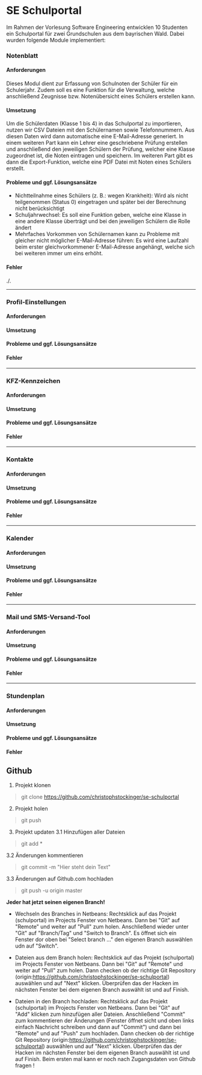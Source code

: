 # SE Schulportal
Im Rahmen der Vorlesung Software Engineering entwicklen 10 Studenten ein Schulportal für zwei Grundschulen aus dem bayrischen Wald.
Dabei wurden folgende Module implementiert:
### Notenblatt
#### Anforderungen
Dieses Modul dient zur Erfassung von Schulnoten der Schüler für ein Schulerjahr. Zudem soll es eine Funktion für die Verwaltung, welche anschließend Zeugnisse bzw. Notenübersicht eines Schülers erstellen kann.

#### Umsetzung
Um die Schülerdaten (Klasse 1 bis 4) in das Schulportal zu importieren, nutzen wir CSV Dateien mit den Schülernamen sowie Telefonnummern. Aus diesen Daten wird dann automatische eine E-Mail-Adresse generiert.
In einem weiteren Part kann ein Lehrer eine geschriebene Prüfung erstellen und anschließend den jeweiligen Schülern der Prüfung, welcher eine Klasse zugeordnet ist, die Noten eintragen und speichern.
Im weiteren Part gibt es dann die Export-Funktion, welche eine PDF Datei mit Noten eines Schülers erstellt.

#### Probleme und ggf. Lösungsansätze
+ Nichtteilnahme eines Schülers (z. B.: wegen Krankheit): Wird als nicht teilgenommen (Status 0) eingetragen und später bei der Berechnung nicht berücksichtigt
+ Schuljahrwechsel: Es soll eine Funktion geben, welche eine Klasse in eine andere Klasse überträgt und bei den jeweiligen Schülern die Rolle ändert
+ Mehrfaches Vorkommen von Schülernamen kann zu Probleme mit gleicher nicht möglicher E-Mail-Adresse führen: Es wird eine Laufzahl beim erster gleichvorkommener E-Mail-Adresse angehängt, welche sich bei weiteren immer um eins erhöht.

#### Fehler
./.

---------------------------------------

### Profil-Einstellungen
#### Anforderungen

#### Umsetzung

#### Probleme und ggf. Lösungsansätze

#### Fehler

---------------------------------------

### KFZ-Kennzeichen
#### Anforderungen

#### Umsetzung

#### Probleme und ggf. Lösungsansätze

#### Fehler

---------------------------------------

### Kontakte
#### Anforderungen

#### Umsetzung

#### Probleme und ggf. Lösungsansätze

#### Fehler

---------------------------------------

### Kalender
#### Anforderungen

#### Umsetzung

#### Probleme und ggf. Lösungsansätze

#### Fehler

---------------------------------------

### Mail und SMS-Versand-Tool
#### Anforderungen

#### Umsetzung

#### Probleme und ggf. Lösungsansätze

#### Fehler

---------------------------------------

### Stundenplan
#### Anforderungen

#### Umsetzung

#### Probleme und ggf. Lösungsansätze

#### Fehler



## Github
1. Projekt klonen
> git clone https://github.com/christophstockinger/se-schulportal

2. Projekt holen
> git push

3. Projekt updaten
3.1 Hinzufügen aller Dateien
> git add *

3.2 Änderungen kommentieren
> git commit -m "Hier steht dein Text"

3.3 Änderungen auf Github.com hochladen
> git push -u origin master


__Jeder hat jetzt seinen eigenen Branch!__
+ Wechseln des Branches in Netbeans:
Rechtsklick auf das Projekt (schulportal) im Projects Fenster von Netbeans.
Dann bei "Git" auf "Remote" und weiter auf "Pull" zum holen.
Anschließend wieder unter "Git" auf "Branch/Tag" und "Switch to Branch".
Es öffnet sich ein Fenster dor oben bei "Select branch ..." den eigenen Branch auswählen udn auf "Switch".

+ Dateien aus dem Branch holen:
Rechtsklick auf das Projekt (schulportal) im Projects Fenster von Netbeans.
Dann bei "Git" auf "Remote" und weiter auf "Pull" zum holen.
Dann checken ob der richtige Git Repository (origin:https://github.com/christophstockinger/se-schulportal) auswählen und auf "Next" klicken. Überprüfen das der Hacken im nächsten Fenster bei dem eigenen Branch auswählt ist und auf Finish.

+ Dateien in den Branch hochladen:
Rechtsklick auf das Projekt (schulportal) im Projects Fenster von Netbeans.
Dann bei "Git" auf "Add" klicken zum hinzufügen aller Dateien. Anschließend "Commit" zum kommentieren der Änderungen (Fenster öffnet sicht und oben links einfach Nachricht schreiben und dann auf "Commit") und dann bei "Remote" und auf "Push" zum hochladen.
Dann checken ob der richtige Git Repository (origin:https://github.com/christophstockinger/se-schulportal) auswählen und auf "Next" klicken. Überprüfen das der Hacken im nächsten Fenster bei dem eigenen Branch auswählt ist und auf Finish.
Beim ersten mal kann er noch nach Zugangsdaten von Github fragen !
